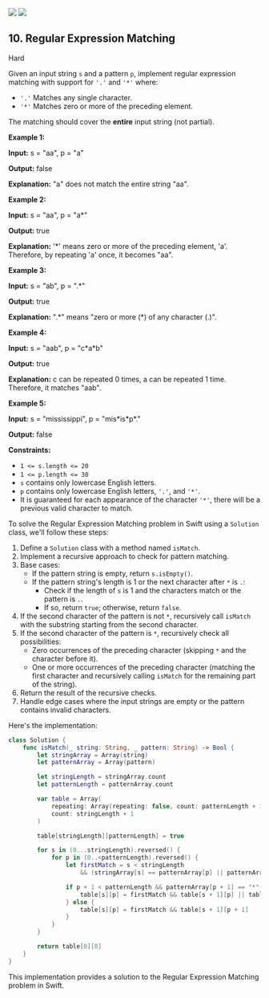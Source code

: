 [![](https://img.shields.io/github/stars/LeetCode-in-Swift/LeetCode-in-Swift?label=Stars&style=flat-square)](https://github.com/LeetCode-in-Swift/LeetCode-in-Swift)
[![](https://img.shields.io/github/forks/LeetCode-in-Swift/LeetCode-in-Swift?label=Fork%20me%20on%20GitHub%20&style=flat-square)](https://github.com/LeetCode-in-Swift/LeetCode-in-Swift/fork)

## 10\. Regular Expression Matching

Hard

Given an input string `s` and a pattern `p`, implement regular expression matching with support for `'.'` and `'*'` where:

*   `'.'` Matches any single character.
*   `'*'` Matches zero or more of the preceding element.

The matching should cover the **entire** input string (not partial).

**Example 1:**

**Input:** s = "aa", p = "a"

**Output:** false

**Explanation:** "a" does not match the entire string "aa". 

**Example 2:**

**Input:** s = "aa", p = "a\*"

**Output:** true

**Explanation:** '\*' means zero or more of the preceding element, 'a'. Therefore, by repeating 'a' once, it becomes "aa". 

**Example 3:**

**Input:** s = "ab", p = ".\*"

**Output:** true

**Explanation:** ".\*" means "zero or more (\*) of any character (.)". 

**Example 4:**

**Input:** s = "aab", p = "c\*a\*b"

**Output:** true

**Explanation:** c can be repeated 0 times, a can be repeated 1 time. Therefore, it matches "aab". 

**Example 5:**

**Input:** s = "mississippi", p = "mis\*is\*p\*."

**Output:** false 

**Constraints:**

*   `1 <= s.length <= 20`
*   `1 <= p.length <= 30`
*   `s` contains only lowercase English letters.
*   `p` contains only lowercase English letters, `'.'`, and `'*'`.
*   It is guaranteed for each appearance of the character `'*'`, there will be a previous valid character to match.

To solve the Regular Expression Matching problem in Swift using a `Solution` class, we'll follow these steps:

1. Define a `Solution` class with a method named `isMatch`.
2. Implement a recursive approach to check for pattern matching.
3. Base cases:
   - If the pattern string is empty, return `s.isEmpty()`.
   - If the pattern string's length is 1 or the next character after `*` is `.`:
     - Check if the length of `s` is 1 and the characters match or the pattern is `.`.
     - If so, return `true`; otherwise, return `false`.
4. If the second character of the pattern is not `*`, recursively call `isMatch` with the substring starting from the second character.
5. If the second character of the pattern is `*`, recursively check all possibilities:
   - Zero occurrences of the preceding character (skipping `*` and the character before it).
   - One or more occurrences of the preceding character (matching the first character and recursively calling `isMatch` for the remaining part of the string).
6. Return the result of the recursive checks.
7. Handle edge cases where the input strings are empty or the pattern contains invalid characters.

Here's the implementation:

```swift
class Solution {
    func isMatch(_ string: String, _ pattern: String) -> Bool {
        let stringArray = Array(string)
        let patternArray = Array(pattern)

        let stringLength = stringArray.count
        let patternLength = patternArray.count

        var table = Array(
            repeating: Array(repeating: false, count: patternLength + 1),
            count: stringLength + 1
        )

        table[stringLength][patternLength] = true

        for s in (0...stringLength).reversed() {
            for p in (0..<patternLength).reversed() {
                let firstMatch = s < stringLength 
                    && (stringArray[s] == patternArray[p] || patternArray[p] == ".")

                if p + 1 < patternLength && patternArray[p + 1] == "*" {
                    table[s][p] = firstMatch && table[s + 1][p] || table[s][p + 2]
                } else {
                    table[s][p] = firstMatch && table[s + 1][p + 1]
                }
            }
        }

        return table[0][0]
    }
}
```

This implementation provides a solution to the Regular Expression Matching problem in Swift.